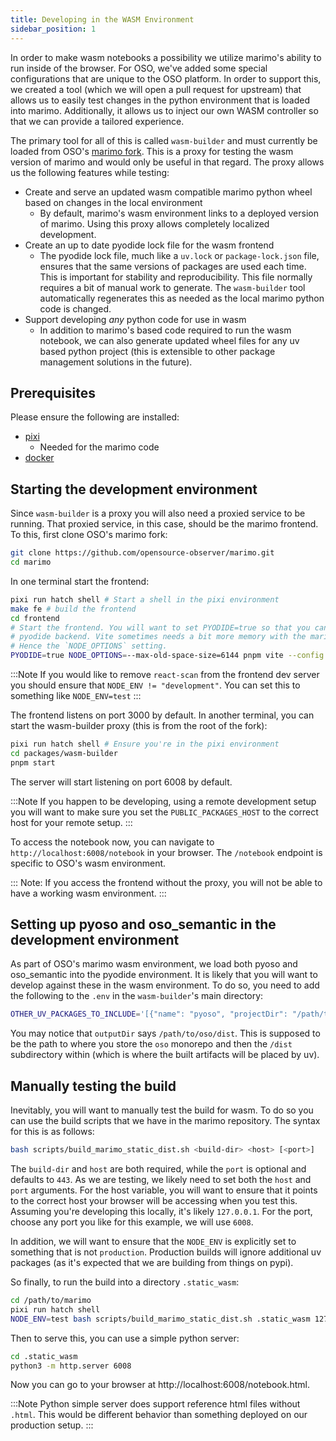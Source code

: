 ```yaml
---
title: Developing in the WASM Environment
sidebar_position: 1
---
```


In order to make wasm notebooks a possibility we utilize marimo's ability to run
inside of the browser. For OSO, we've added some special configurations that are
unique to the OSO platform. In order to support this, we created a tool (which
we will open a pull request for upstream) that allows us to easily test changes
in the python environment that is loaded into marimo. Additionally, it allows us
to inject our own WASM controller so that we can provide a tailored experience.

The primary tool for all of this is called `wasm-builder` and must currently be
loaded from OSO's [marimo fork](https://github.com/opensource-observer/marimo).
This is a proxy for testing the wasm version of marimo and would only be useful
in that regard. The proxy allows us the following features while testing:

- Create and serve an updated wasm compatible marimo python wheel based on
  changes in the local environment
  - By default, marimo's wasm environment links to a deployed version of
    marimo. Using this proxy allows completely localized development.
- Create an up to date pyodide lock file for the wasm frontend
  - The pyodide lock file, much like a `uv.lock` or `package-lock.json` file,
    ensures that the same versions of packages are used each time. This is
    important for stability and reproducibility. This file normally requires a
    bit of manual work to generate. The `wasm-builder` tool automatically
    regenerates this as needed as the local marimo python code is changed.
- Support developing _any_ python code for use in wasm
  - In addition to marimo's based code required to run the wasm notebook, we
    can also generate updated wheel files for any uv based python project
    (this is extensible to other package management solutions in the future).

## Prerequisites

Please ensure the following are installed:

- [pixi](https://pixi.sh)
  - Needed for the marimo code
- [docker](https://www.docker.com/)

## Starting the development environment

Since `wasm-builder` is a proxy you will also need a proxied service to be
running. That proxied service, in this case, should be the marimo frontend. To
this, first clone OSO's marimo fork:

```bash
git clone https://github.com/opensource-observer/marimo.git
cd marimo
```

In one terminal start the frontend:

```bash
pixi run hatch shell # Start a shell in the pixi environment
make fe # build the frontend
cd frontend
# Start the frontend. You will want to set PYODIDE=true so that you can force the use of the
# pyodide backend. Vite sometimes needs a bit more memory with the marimo frontend build.
# Hence the `NODE_OPTIONS` setting.
PYODIDE=true NODE_OPTIONS=--max-old-space-size=6144 pnpm vite --config oso.viteconfig.mts
```

:::Note
If you would like to remove `react-scan` from the frontend dev server you should
ensure that `NODE_ENV != "development"`. You can set this to something like
`NODE_ENV=test`
:::

The frontend listens on port 3000 by default. In another terminal, you can start
the wasm-builder proxy (this is from the root of the fork):

```bash
pixi run hatch shell # Ensure you're in the pixi environment
cd packages/wasm-builder
pnpm start
```

The server will start listening on port 6008 by default.

:::Note
If you happen to be developing, using a remote development setup you will want
to make sure you set the `PUBLIC_PACKAGES_HOST` to the correct host for your
remote setup.
:::

To access the notebook now, you can navigate to `http://localhost:6008/notebook` in your
browser. The `/notebook` endpoint is specific to OSO's wasm environment.

:::
Note: If you access the frontend without the proxy, you will not be
able to have a working wasm environment.
:::

## Setting up pyoso and oso_semantic in the development environment

As part of OSO's marimo wasm environment, we load both pyoso and oso_semantic
into the pyodide environment. It is likely that you will want to develop against
these in the wasm environment. To do so, you need to add the following to the
`.env` in the `wasm-builder`'s main directory:

```bash
OTHER_UV_PACKAGES_TO_INCLUDE='[{"name": "pyoso", "projectDir": "/path/to/pyoso", "outputDir": "/path/to/oso/dist"},{"name": "oso_semantic", "projectDir": "/path/to/oso_semantic", "outputDir": "/path/to/oso/dist"} ]'
```

You may notice that `outputDir` says `/path/to/oso/dist`. This is supposed to be
the path to where you store the `oso` monorepo and then the `/dist` subdirectory
within (which is where the built artifacts will be placed by uv).

## Manually testing the build

Inevitably, you will want to manually test the build for wasm. To do so you can
use the build scripts that we have in the marimo repository. The syntax for this
is as follows:

```bash
bash scripts/build_marimo_static_dist.sh <build-dir> <host> [<port>]
```

The `build-dir` and `host` are both required, while the `port` is optional and
defaults to `443`. As we are testing, we likely need to set both the `host` and
`port` arguments. For the host variable, you will want to ensure that it points
to the correct host your browser will be accessing when you test this. Assuming
you're developing this locally, it's likely `127.0.0.1`. For the port, choose
any port you like for this example, we will use `6008`.

In addition, we will want to ensure that the `NODE_ENV` is explicitly set to
something that is not `production`. Production builds will ignore additional uv
packages (as it's expected that we are building from things on pypi).

So finally, to run the build into a directory `.static_wasm`:

```bash
cd /path/to/marimo
pixi run hatch shell
NODE_ENV=test bash scripts/build_marimo_static_dist.sh .static_wasm 127.0.0.1 6008
```

Then to serve this, you can use a simple python server:

```bash
cd .static_wasm
python3 -m http.server 6008
```

Now you can go to your browser at http://localhost:6008/notebook.html.

:::Note
Python simple server does support reference html files without `.html`. This
would be different behavior than something deployed on our production setup.
:::
